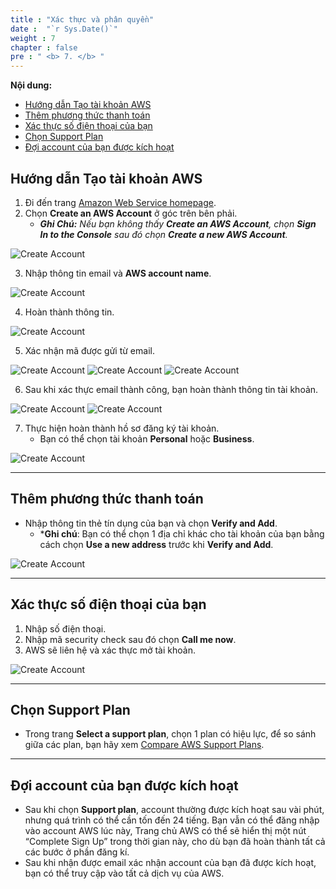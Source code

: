 ```yaml
---
title : "Xác thực và phân quyền"
date :  "`r Sys.Date()`" 
weight : 7
chapter : false
pre : " <b> 7. </b> "
---
```


**Nội dung:**
- [Hướng dẫn Tạo tài khoản AWS](#hướng-dẫn-tạo-tài-khoản-aws)
- [Thêm phương thức thanh toán](#thêm-phương-thức-thanh-toán)
- [Xác thực số điện thoại của bạn](#xác-thực-số-điện-thoại-của-bạn)
- [Chọn Support Plan](#chọn-support-plan)
- [Đợi account của bạn được kích hoạt](#đợi-account-của-bạn-được-kích-hoạt)

## Hướng dẫn Tạo tài khoản AWS

1. Đi đến trang [Amazon Web Service homepage](https://aws.amazon.com/).
2. Chọn **Create an AWS Account** ở góc trên bên phải.
    - ***Ghi Chú:** Nếu bạn không thấy **Create an AWS Account**, chọn **Sign In to the Console** sau đó chọn **Create a new AWS Account**.*
   
![Create Account](/images/1/0001.png?featherlight=false&width=90pc)

3. Nhập thông tin email và **AWS account name**.

![Create Account](/images/1/0002.png?featherlight=false&width=90pc)

4. Hoàn thành thông tin.

![Create Account](/images/1/0003.png?featherlight=false&width=90pc)

5. Xác nhận mã được gửi từ email.

![Create Account](/images/1/0004.png?featherlight=false&width=90pc)
![Create Account](/images/1/0005.png?featherlight=false&width=90pc)
![Create Account](/images/1/0006.png?featherlight=false&width=90pc)

6. Sau khi xác thực email thành công, bạn hoàn thành thông tin tài khoản.

![Create Account](/images/1/0007.png?featherlight=false&width=90pc)
![Create Account](/images/1/0008.png?featherlight=false&width=90pc)

7. Thực hiện hoàn thành hồ sơ đăng ký tài khoản.
   - Bạn có thể chọn tài khoản **Personal** hoặc **Business**.

![Create Account](/images/1/0009.png?featherlight=false&width=90pc)

---

## Thêm phương thức thanh toán

- Nhập thông tin thẻ tín dụng của bạn và chọn **Verify and Add**.
    - ***Ghi chú**: Bạn có thể chọn 1 địa chỉ khác cho tài khoản của bạn bằng cách chọn **Use a new address** trước khi **Verify and Add**.

![Create Account](/images/1/00010.png?featherlight=false&width=90pc)

---

## Xác thực số điện thoại của bạn

1. Nhập số điện thoại.
2. Nhập mã security check sau đó chọn **Call me now**.
3. AWS sẽ liên hệ và xác thực mở tài khoản.

![Create Account](/images/1/00011.png?featherlight=false&width=90pc)

---

## Chọn Support Plan

- Trong trang **Select a support plan**, chọn 1 plan có hiệu lực, để so sánh giữa các plan, bạn hãy xem [Compare AWS Support Plans](https://aws.amazon.com/premiumsupport/plans/).

---

## Đợi account của bạn được kích hoạt

- Sau khi chọn **Support plan**, account thường được kích hoạt sau vài phút, nhưng quá trình có thể cần tốn đến 24 tiếng. Bạn vẫn có thể đăng nhập vào account AWS lúc này, Trang chủ AWS có thể sẽ hiển thị một nút “Complete Sign Up” trong thời gian này, cho dù bạn đã hoàn thành tất cả các bước ở phần đăng kí.
- Sau khi nhận được email xác nhận account của bạn đã được kích hoạt, bạn có thể truy cập vào tất cả dịch vụ của AWS.

